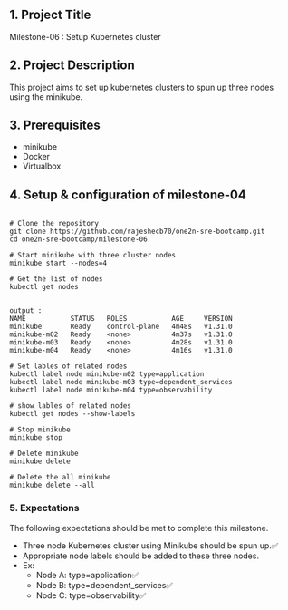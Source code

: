 ## 1. Project Title

Milestone-06 : Setup Kubernetes cluster

## 2. Project Description

This project aims to set up kubernetes clusters to spun up three nodes using the minikube.

## 3. Prerequisites

- minikube
- Docker
- Virtualbox

## 4. Setup & configuration of milestone-04

```

# Clone the repository
git clone https://github.com/rajeshecb70/one2n-sre-bootcamp.git
cd one2n-sre-bootcamp/milestone-06
```

```
# Start minikube with three cluster nodes
minikube start --nodes=4
```

```
# Get the list of nodes
kubectl get nodes


output :
NAME           STATUS   ROLES           AGE     VERSION
minikube       Ready    control-plane   4m48s   v1.31.0
minikube-m02   Ready    <none>          4m37s   v1.31.0
minikube-m03   Ready    <none>          4m28s   v1.31.0
minikube-m04   Ready    <none>          4m16s   v1.31.0
```

```
# Set lables of related nodes
kubectl label node minikube-m02 type=application
kubectl label node minikube-m03 type=dependent_services
kubectl label node minikube-m04 type=observability
```

```
# show lables of related nodes
kubectl get nodes --show-labels
```

```
# Stop minikube 
minikube stop
```

```
# Delete minikube 
minikube delete
```

```
# Delete the all minikube
minikube delete --all
```

### 5. Expectations

The following expectations should be met to complete this milestone.

- Three node Kubernetes cluster using Minikube should be spun up.✅
- Appropriate node labels should be added to these three nodes.
- Ex:
    - Node A: type=application✅
    - Node B: type=dependent_services✅
    - Node C: type=observability✅  
